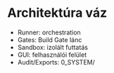 # Architektúra váz
- Runner: orchestration
- Gates: Build Gate lánc
- Sandbox: izolált futtatás
- GUI: felhasználói felület
- Audit/Exports: 0_SYSTEM/
